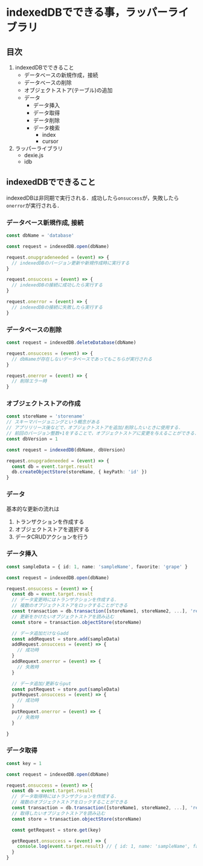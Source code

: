 # indexedDBでできる事，ラッパーライブラリ
## 目次
1. indexedDBでできること
    + データベースの新規作成，接続
    + データベースの削除
    + オブジェクトストア(テーブル)の追加
    + データ
      + データ挿入
      + データ取得
      + データ削除
      + データ検索
          + index
          + cursor
2. ラッパーライブラリ
    + dexie.js
    + idb


## indexedDBでできること

indexedDBは非同期で実行される．成功したら`onsuccess`が，失敗したら`onerror`が実行される．

### データベース新規作成, 接続

```typescript
const dbName = 'database'

const request = indexedDB.open(dbName)

request.onupgradeneeded = (event) => {
  // indexedDBのバージョン更新や新規作成時に実行する
}

request.onsuccess = (event) => {
  // indexedDBの接続に成功したら実行する
}

request.onerror = (event) => {
  // indexedDBの接続に失敗したら実行する
}
```

### データベースの削除

```typescript
const request = indexedDB.deleteDatabase(dbName)

request.onsuccess = (event) => {
  // dbNameが存在しないデータベースであってもこちらが実行される
}

request.onerror = (event) => {
  // 削除エラー時
}
```

### オブジェクトストアの作成

```typescript
const storeName = 'storename'
// スキーマバージョニングという概念がある
// アプリリリース後などで，オブジェクトストアを追加/削除したいときに使用する．
// 前回のバージョン整数+1をすることで，オブジェクトストアに変更を与えることができる．
const dbVersion = 1

const request = indexedDB(dbName, dbVersion)

request.onupgradeneeded = (event) => {
  const db = event.target.result
  db.createObjectStore(storeName, { keyPath: 'id' })
}
```

### データ
基本的な更新の流れは
1. トランザクションを作成する
2. オブジェクトストアを選択する
3. データCRUDアクションを行う


### データ挿入

```typescript
const sampleData = { id: 1, name: 'sampleName', favorite: 'grape' }

const request = indexedDB.open(dbName)

request.onsuccess = (event) => {
  const db = event.target.result
  // データ変更時にはトランザクションを作成する．
  // 複数のオブジェクトストアをロックすることができる
  const transaction = db.transaction([storeName1, storeName2, ...], 'readwrite') // 'readonly'もある
  // 更新をかけたいオブジェクトストアを読み込む
  const store = transaction.objectStore(storeName)

  // データ追加だけならadd
  const addRequest = store.add(sampleData)
  addRequest.onsuccess = (event) => {
    // 成功時
  }
  addRequext.onerror = (event) => {
    // 失敗時
  }

  // データ追加/更新ならput
  const putRequest = store.put(sampleData)
  putRequest.onsuccess = (event) => {
    // 成功時
  }
  putRequext.onerror = (event) => {
    // 失敗時
  }

}
```

### データ取得

```typescript
const key = 1

const request = indexedDB.open(dbName)

request.onsuccess = (event) => {
  const db = event.target.result
  // データ取得時にはトランザクションを作成する．
  // 複数のオブジェクトストアをロックすることができる
  const transaction = db.transaction([storeName1, storeName2, ...], 'readonly')
  // 取得したいオブジェクトストアを読み込む
  const store = transaction.objectStore(storeName)

  const getRequest = store.get(key)

  getRequest.onsuccess = (event) => {
    console.log(event.target.result) // { id: 1, name: 'sampleName', favorite: 'grape' }
  }
}
```